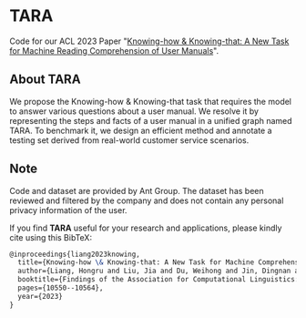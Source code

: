 # TARA

Code for our ACL 2023 Paper "[Knowing-how & Knowing-that: A New Task for Machine Reading Comprehension of User Manuals](https://arxiv.org/abs/2306.04187)".

## About TARA
We propose the Knowing-how & Knowing-that task that requires the model to answer various questions about a user manual. We resolve it by representing the steps and facts of a user manual in a unified graph named TARA. To benchmark it, we design an efficient method and annotate a testing set derived from real-world customer service scenarios.

## Note
Code and dataset are provided by Ant Group. The dataset has been reviewed and filtered by the company and does not contain any personal privacy information of the user.

If you find **TARA** useful for your research and applications, please kindly cite using this BibTeX:

```latex
@inproceedings{liang2023knowing,
  title={Knowing-how \& Knowing-that: A New Task for Machine Comprehension of User Manuals},
  author={Liang, Hongru and Liu, Jia and Du, Weihong and Jin, Dingnan and Lei, Wenqiang and Wen, Zujie and Lv, Jiancheng},
  booktitle={Findings of the Association for Computational Linguistics: ACL 2023},
  pages={10550--10564},
  year={2023}
}
```
